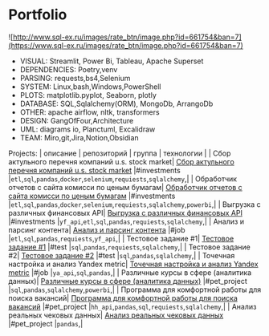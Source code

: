 # Portfolio
![http://www.sql-ex.ru/images/rate_btn/image.php?id=661754&ban=7](https://www.sql-ex.ru/images/rate_btn/image.php?id=661754&ban=7)

- VISUAL:       Streamlit, Power Bi, Tableau, Apache Superset
- DEPENDENCIES: Poetry,venv
- PARSING:      requests,bs4,Selenium
- SYSTEM:       Linux,bash,Windows,PowerShell
- PLOTS:        matplotlib.pyplot, Seaborn, plotly
- DATABASE:     SQL,Sqlalchemy(ORM), MongoDb, ArrangoDb
- OTHER:        apache airflow, nltk, transformers
- DESIGN:       GangOfFour,Architecture
- UML:          diagrams io, Planctuml, Excalidraw
- TEAM:         Miro,git,Jira,Notion,Obsidian


Projects:
| описание | репозиторий | группа | технологии |
| Сбор актульного перечня компаний u.s. stock market| [Сбор актульного перечня компаний u.s. stock market](https://github.com/Nick2201/sec_gov_extract_info) |#investments |`etl`,`sql`,`pandas`,`docker`,`selenium`,`requiests`,`sqlalchemy`,|
| Обработчик отчетов с сайта комисси по ценым бумагам| [Обработчик отчетов с сайта комисси по ценым бумагам](https://github.com/Nick2201/sec_gov_reports) |#investments |`etl`,`sql`,`pandas`,`docker`,`selenium`,`requiests`,`sqlalchemy`,`powerbi`,|
| Выгрузка с различных финансовых API| [Выгрузка с различных финансовых API](https://github.com/Nick2201/extract_yf_api) |#investments |`yf_api`,`etl`,`sql`,`pandas`,`requiests`,`sqlalchemy`,|
| Анализ и парсинг контента| [Анализ и парсинг контента](https://github.com/Nick2201/vk_analyst) |#job |`etl`,`sql`,`pandas`,`requiests`,`yf_api`,|
| Тестовое задание #1| [Тестовое задание #1](https://github.com/Nick2201/EDA) |#test |`sql`,`pandas`,`requiests`,`sqlalchemy`,|
| Тестовое задание #2| [Тестовое задание #2](https://github.com/Nick2201/TRP_rate_system) |#test |`sql`,`pandas`,`sqlalchemy`,|
| Точечная настройка и анализ Yandex metric| [Точечная настройка и анализ Yandex metric](https://github.com/Nick2201/ynd_api_test) |#job |`ya_api`,`sql`,`pandas`,|
| Различные курсы в сфере (аналитика данных)| [Различные курсы в сфере (аналитика данных)](https://github.com/Nick2201/DA_study_projects) |#pet_project |`sql`,`pandas`,`sqlalchemy`,`powerbi`,|
| Программа для комфортной работы для поиска вакансий| [Программа для комфортной работы для поиска вакансий](https://github.com/Nick2201/hh_helper) |#pet_project |`hh_api`,`pandas`,`sql`,`requiests`,`sqlalchemy`,|
| Анализ реальных чековых данных| [Анализ реальных чековых данных](https://github.com/Nick2201/real_receipts_analyse) |#pet_project |`pandas`,|
